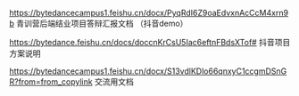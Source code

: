 https://bytedancecampus1.feishu.cn/docx/PyqRdI6Z9oaEdvxnAcCcM4xrn9b 青训营后端结业项目答辩汇报文档 （抖音demo）

https://bytedance.feishu.cn/docs/doccnKrCsU5Iac6eftnFBdsXTof# 抖音项目方案说明

https://bytedancecampus1.feishu.cn/docx/S13vdlKDlo66qnxyC1ccgmDSnGR?from=from_copylink 交流用文档

